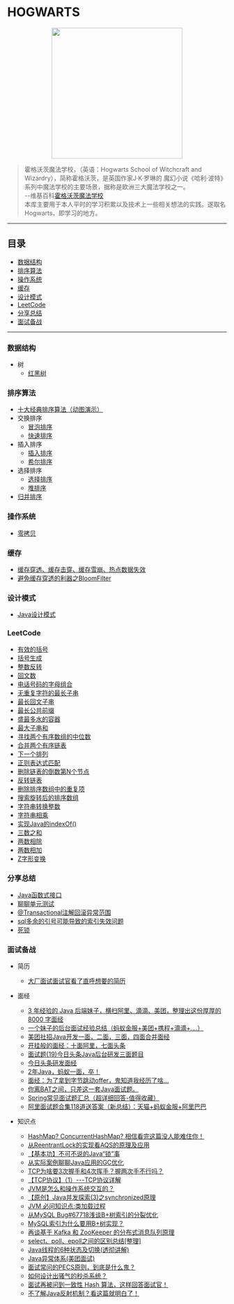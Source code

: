 # HOGWARTS
<p align="center">
<img src="https://ftp.bmp.ovh/imgs/2019/12/4f48ba2e606721a7.png" width="300"/>
</p>

> 霍格沃茨魔法学校，（英语：Hogwarts School of Witchcraft and Wizardry），简称霍格沃茨，是英国作家J·K·罗琳的
> 魔幻小说《哈利·波特》系列中魔法学校的主要场景，据称是欧洲三大魔法学校之一。  
> --维基百科[霍格沃茨魔法学校](https://zh.wikipedia.org/wiki/%E9%9C%8D%E6%A0%BC%E8%8F%AF%E8%8C%B2%E9%AD%94%E6%B3%95%E8%88%87%E5%B7%AB%E8%A1%93%E5%AD%B8%E9%99%A2)  
> 本库主要用于本人平时的学习积累以及技术上一些相关想法的实践。遂取名Hogwarts，即学习的地方。
---
## 目录
- [数据结构](#数据结构)
- [排序算法](#排序算法)
- [操作系统](#操作系统)
- [缓存](#缓存)
- [设计模式](#设计模式)
- [LeetCode](#LeetCode)
- [分享总结](#分享总结)
- [面试备战](#面试备战)

---

### 数据结构
- 树
    - [红黑树](https://mp.weixin.qq.com/s/lZQ1MThnkIoRURTnI8ZXYw)

### 排序算法
- [十大经典排序算法（动图演示）](https://www.cnblogs.com/onepixel/p/7674659.html)
- 交换排序
    - [冒泡排序](src/main/java/com/bowen/hogwarts/sort/BubbleSort.java)
    - [快速排序](src/main/java/com/bowen/hogwarts/sort/QuickSort.java)
- 插入排序
    - [插入排序](src/main/java/com/bowen/hogwarts/sort/InsertionSort.java)
    - [希尔排序](src/main/java/com/bowen/hogwarts/sort/ShellSort.java)
- 选择排序
    - [选择排序](src/main/java/com/bowen/hogwarts/sort/SelectionSort.java)
    - [堆排序](src/main/java/com/bowen/hogwarts/sort/HeapSort.java)
- [归并排序](src/main/java/com/bowen/hogwarts/sort/MergeSort.java)

### 操作系统
- [零拷贝](https://developer.ibm.com/articles/j-zerocopy/)

### 缓存
- [缓存穿透、缓存击穿、缓存雪崩、热点数据失效](https://juejin.im/post/5c9a67ac6fb9a070cb24bf34)
- [避免缓存穿透的利器之BloomFilter](https://juejin.im/post/5db69365518825645656c0de)

### 设计模式
- [Java设计模式](https://java-design-patterns.com/)

### LeetCode
- [有效的括号](src/main/java/com/bowen/hogwarts/leetcode/BracketIsValid.java)
- [括号生成](src/main/java/com/bowen/hogwarts/leetcode/GenerateParenthesis.java)
- [整数反转](src/main/java/com/bowen/hogwarts/leetcode/IntegerReverse.java)
- [回文数](src/main/java/com/bowen/hogwarts/leetcode/IsPalindrome.java)
- [电话号码的字母组合](src/main/java/com/bowen/hogwarts/leetcode/LetterCombinations.java)
- [无重复字符的最长子串](src/main/java/com/bowen/hogwarts/leetcode/LongestNoDupSubString.java)
- [最长回文子串](src/main/java/com/bowen/hogwarts/leetcode/LongestPalindrome.java)
- [最长公共前缀](src/main/java/com/bowen/hogwarts/leetcode/LongestSharedPrefix.java)
- [盛最多水的容器](src/main/java/com/bowen/hogwarts/leetcode/MaxArea.java)
- [最大子串和](src/main/java/com/bowen/hogwarts/leetcode/MaxSubArray.kt)
- [寻找两个有序数组的中位数](src/main/java/com/bowen/hogwarts/leetcode/MedianOfTwoOrderedArray.java)
- [合并两个有序链表](src/main/java/com/bowen/hogwarts/leetcode/MergeTwoOrderedLinkedList.java)
- [下一个排列](src/main/java/com/bowen/hogwarts/leetcode/NextPermutation.java)
- [正则表达式匹配](src/main/java/com/bowen/hogwarts/leetcode/RegexMatch.java)
- [删除链表的倒数第N个节点](src/main/java/com/bowen/hogwarts/leetcode/RemoveNthFromEnd.java)
- [反转链表](src/main/java/com/bowen/hogwarts/leetcode/ReverseListNode.java)
- [删除排序数组中的重复项](src/main/java/com/bowen/hogwarts/leetcode/RmDupElemOfOrderedArray.java)
- [搜索旋转后的排序数组](src/main/java/com/bowen/hogwarts/leetcode/SearchRotatedOrderedArray.java)
- [字符串转换整数](src/main/java/com/bowen/hogwarts/leetcode/StringConvertInteger.java)
- [字符串相乘](src/main/java/com/bowen/hogwarts/leetcode/StringMultiply.java)
- [实现Java的indexOf()](src/main/java/com/bowen/hogwarts/leetcode/StrStr.java)
- [三数之和](src/main/java/com/bowen/hogwarts/leetcode/ThreeNumberSum.java)
- [两数相除](src/main/java/com/bowen/hogwarts/leetcode/TwoNumberDivide.java)
- [两数相加](src/main/java/com/bowen/hogwarts/leetcode/TwoNumbersAddition.java)
- [Z字形变换](src/main/java/com/bowen/hogwarts/leetcode/ZShapeConvert.java)

### 分享总结
- [Java函数式接口](files/Java函数式接口.pdf)
- [聊聊单元测试](files/侃大山之单元测试.pdf)
- [@Transactional注解回滚异常范围](files/@Transactional注解回滚异常范围.md)
- [sql多余的引号可能导致的索引失效问题](files/sql多余的引号可能导致的索引失效问题.md)
- [死锁](files/死锁.md)

### 面试备战
- 简历
    - [大厂面试面试官看了直呼想要的简历](https://mp.weixin.qq.com/s/0pNv6pMnenKn1A9PE61VnQ)
- 面经
    - [3 年经验的 Java 后端妹子，横扫阿里、滴滴、美团，整理出这份厚厚的 8000 字面经](https://mp.weixin.qq.com/s/w1jXMsgog8eaaSUDyWYNbA)
    - [一个妹子的后台面试经验总结（蚂蚁金服+美团+携程+滴滴+....）](https://mp.weixin.qq.com/s/3_iz8i0TeRP6X6PuIW1EYQ)
    - [美团社招Java开发一面，二面，三面，四面合并面经](https://mp.weixin.qq.com/s/vyZ0BIskiv_CT8ypl7znEw)
    - [开挂般的面经：十面阿里，七面头条](https://juejin.im/post/5cd288d86fb9a031ef63cf5c)
    - [面试题(19)今日头条Java后台研发三面题目](https://blog.csdn.net/cowbin2012/article/details/89716771)
    - [今日头条研发面经](https://segmentfault.com/a/1190000016556077)
    - [2年Java，蚂蚁一面，卒！](https://mp.weixin.qq.com/s/yGbCGKDfuH4Xn92zWUkA5A)
    - [面经：为了拿到字节跳动offer，鬼知道我经历了啥...](https://mp.weixin.qq.com/s/mx7LAClkLgmEMHrmvE8ktQ)
    - [你离BAT之间，只差这一套Java面试题。](https://www.hollischuang.com/archives/2223)
    - [Spring常见面试题汇总（超详细回答-值得收藏）](https://mp.weixin.qq.com/s/q1mxZYShdnvEfF1zWrtZfg)
    - [阿里面试题合集118道送答案（新总结）：天猫+蚂蚁金服+阿里巴巴](https://www.toutiao.com/i6758263258471203332)

- 知识点
    - [HashMap? ConcurrentHashMap? 相信看完这篇没人能难住你！](https://juejin.im/post/5b551e8df265da0f84562403)
    - [从ReentrantLock的实现看AQS的原理及应用](https://mp.weixin.qq.com/s/sA01gxC4EbgypCsQt5pVog)
    - [【基本功】不可不说的Java“锁”事](https://mp.weixin.qq.com/s?__biz=MjM5NjQ5MTI5OA==&mid=2651749434&idx=3&sn=5ffa63ad47fe166f2f1a9f604ed10091&chksm=bd12a5778a652c61509d9e718ab086ff27ad8768586ea9b38c3dcf9e017a8e49bcae3df9bcc8&scene=21#wechat_redirect)
    - [从实际案例聊聊Java应用的GC优化](https://mp.weixin.qq.com/s?__biz=MjM5NjQ5MTI5OA==&mid=2651747273&idx=1&sn=7f947064a41eeecb6816a5d0838581ae&chksm=bd12aa848a65239289d5c39264e89bd175f377f6554bfe93b37ad6498cf13deff356333c5398&scene=21#wechat_redirect)
    - [TCP为啥要3次握手和4次挥手？握两次手不行吗？](https://mp.weixin.qq.com/s/ANBpgkprBbB3g1UgvvOBjw)
    - [【TCP协议】（1）---TCP协议详解](https://www.cnblogs.com/qdhxhz/p/10267932.html)
    - [JVM是怎么和操作系统交互的？](https://mp.weixin.qq.com/s/5cl6t1gAYM_qdlq_CtvcOQ)
    - [【原创】Java并发探索(3)之synchronized原理](https://mp.weixin.qq.com/s/uAyMS-Fl8MWhdk-wKLcIHg)
    - [JVM 必问知识点:类加载过程](https://mp.weixin.qq.com/s/jut6U-J5XubPOk5eiEWZew)
    - [从MySQL Bug#67718浅谈B+树索引的分裂优化](http://hedengcheng.com/?p=525)
    - [MySQL索引为什么要用B+树实现？](https://mp.weixin.qq.com/s?__biz=MzIxMzk3Mjg5MQ==&mid=2247483916&idx=1&sn=bfc33b53f8176e6f4d7e64c087ad36a4&chksm=97afe0f8a0d869eeaa14d8b26eca9d6fa09f9fda4557b40cb22ebe75851aa4dfb67d822233d9&scene=0&subscene=90&sessionid=1539434820&ascene=7&devicetype=andro)
    - [再谈基于 Kafka 和 ZooKeeper 的分布式消息队列原理](https://gitbook.cn/books/5bc446269a9adf54c7ccb8bc/index.html)
    - [select、poll、epoll之间的区别总结[整理]](https://www.cnblogs.com/anker/p/3265058.html)
    - [Java线程的6种状态及切换(透彻讲解)](https://blog.csdn.net/pange1991/article/details/53860651)
    - [Java异常体系(美团面试)](https://www.cnblogs.com/aspirant/p/10790803.html)
    - [面试常问的PECS原则，到底是什么鬼？](https://mp.weixin.qq.com/s/-xEqJttBB2R0MW6M66G7IA)
    - [如何设计出骚气的秒杀系统？](https://mp.weixin.qq.com/s/62Thk-KIPwFXSdupGMMq9Q)
    - [面试再被问到一致性 Hash 算法，这样回答面试官！](https://mp.weixin.qq.com/s/bnuo7knTnp1U7ggEh840iQ)
    - [不了解Java反射机制？看这篇就明白了！](https://mp.weixin.qq.com/s/kO0kVh2KwxiGMhh25LKLqQ)
    